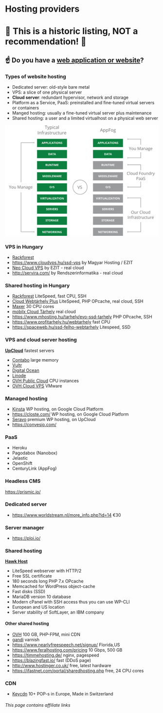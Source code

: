 # Hosting providers

# :stop_sign: This is a historic listing, NOT a recommendation! :stop_sign:

## :point_up: Do you have a [web application or website](/CV.md)?

### Types of website hosting

- Dedicated server: old-style bare metal
- VPS: a slice of one physical server
- **Cloud server**: redundant hypervisor, network and storage
- Platform as a Service, PaaS: preinstalled and fine-tuned virtual servers or containers
- Manged hosting: usually a fine-tuned virtual server plus maintenance
- Shared hosting: a user and a limited virtualhost on a physical web server

![managed hosting](/.github/assets/Managed-hosting.png)

### VPS in Hungary

- [Rackforest](https://rackforest.hu/vps/linux-vps/)
- https://www.cloudvps.hu/ssd-vps by Magyar Hosting / EZIT
- [Neo Cloud VPS](https://www.cloud.hu/szerver/neo-cloud-vps/) by EZIT - real cloud
- http://servira.com/ by Rendszerinformatika - real cloud

### Shared hosting in Hungary

- [Rackforest](http://rackforest.hu/korlatlan-tarhely/) LiteSpeed, fast CPU, SSH
- [Cloud Webtárhely Plus](https://client.ezit.hu/aff.php?aff=036) LiteSpeed, PHP OPcache, real cloud, SSH
- [Maxer](https://maxer.hu/) 30 CPU cores
- [mobilx Cloud Tárhely](http://mobilxcloud.hu/ugyfelkapu/?affid=204) real cloud
- https://www.mhosting.hu/tarhely/evo-ssd-tarhely PHP OPcache, SSH
- https://www.profitarhely.hu/webtarhely fast CPU
- https://spaceweb.hu/ssd-felho-webtarhely Litespeed, SSD

### VPS and cloud server hosting

[**UpCloud**](https://www.upcloud.com/register/?promo=U29Q8S) fastest servers

- [Contabo](https://contabo.com/?show=vps) large memory
- [Vultr](https://www.vultr.com/?ref=6815796)
- [Digital Ocean](https://www.digitalocean.com/?refcode=1f29354cd6ab)
- [Linode](https://www.linode.com/?r=66de78b7ac99f79ec3a8e89a60c6c825dd107df1)
- [OVH Public Cloud](https://www.ovh.com/fr/public-cloud/instances/tarifs/#cpu) CPU instances
- [OVH Cloud VPS](https://www.ovh.ie/vps/vps-cloud.xml) VMware

### Managed hosting

- [Kinsta](https://kinsta.com/plans/?kaid=YGCOPZBOGRNQ) WP hosting, on Google Cloud Platform
- https://closte.com/ WP hosting, on Google Cloud Platform
- [Seravo](https://seravo.com/) premium WP hosting, on UpCloud
- https://convesio.com/

### PaaS

- Heroku
- Pagodabox (Nanobox)
- Jelastic
- OpenShift
- CenturyLink (AppFog)

### Headless CMS

https://prismic.io/

### Dedicated server

- https://www.worldstream.nl/more_info.php?id=14 €30

### Server manager

- https://ploi.io/

### Shared hosting

[**Hawk Host**](https://www.hawkhost.com/shared-web-hosting)

- LiteSpeed webserver with HTTP/2
- Free SSL certificate
- 180 seconds long PHP 7.x OPcache
- Memcached for WordPress object-cache
- Fast disks (SSD)
- MariaDB version 10 database
- Modern cPanel with SSH access thus you can use WP-CLI
- European and US location
- Server stability of SoftLayer, an IBM company

#### Other shared hosting

- [OVH](https://www.ovh.ie/web-hosting/) 100 GB, PHP-FPM, mini CDN
- [gandi](https://www.gandi.net/hosting/simple) varnish
- https://www.nearlyfreespeech.net/signup/ Florida,US
- https://www.feralhosting.com/pricing 10 Gbps, 500 GB
- https://timmehosting.de/ nginx, pagespeed
- https://blazingfast.io/ fast (DDoS page)
- http://www.hostinger.co.uk/ free, latest hardware
- https://ifastnet.com/portal/sharedhosting.php free, 24 CPU cores

### CDN

- [Keycdn](https://www.keycdn.com/?a=18666) 10+ POP-s in Europe, Made in Switzerland

###### This page contains affiliate links

